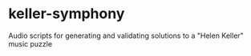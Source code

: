 # keller-symphony
Audio scripts for generating and validating solutions to a "Helen Keller" music puzzle
